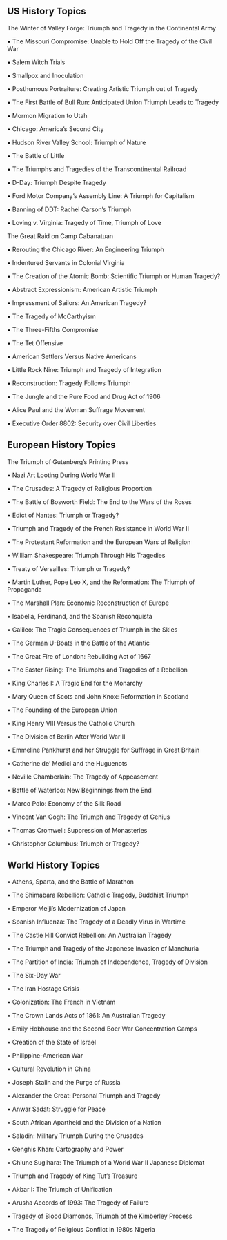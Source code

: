 ## US History Topics

The Winter of Valley Forge: Triumph and
Tragedy in the Continental Army

• The Missouri Compromise: Unable to Hold
Off the Tragedy of the Civil War

• Salem Witch Trials

• Smallpox and Inoculation

• Posthumous Portraiture: Creating Artistic
Triumph out of Tragedy

• The First Battle of Bull Run: Anticipated
Union Triumph Leads to Tragedy

• Mormon Migration to Utah

• Chicago: America’s Second City

• Hudson River Valley School: Triumph of Nature

• The Battle of Little 

• The Triumphs and Tragedies of the
Transcontinental Railroad

• D-Day: Triumph Despite Tragedy

• Ford Motor Company’s Assembly Line: A
Triumph for Capitalism

• Banning of DDT: Rachel Carson’s Triumph

• Loving v. Virginia: Tragedy of Time,
Triumph of Love

The Great Raid on Camp Cabanatuan

• Rerouting the Chicago River: An
Engineering Triumph

• Indentured Servants in Colonial Virginia

• The Creation of the Atomic Bomb:
Scientific Triumph or Human Tragedy?

• Abstract Expressionism: American
Artistic Triumph

• Impressment of Sailors: An American Tragedy?

• The Tragedy of McCarthyism

• The Three-Fifths Compromise

• The Tet Offensive

• American Settlers Versus Native Americans

• Little Rock Nine: Triumph and Tragedy
of Integration

• Reconstruction: Tragedy Follows Triumph

• The Jungle and the Pure Food and Drug Act
of 1906

• Alice Paul and the Woman Suffrage Movement

• Executive Order 8802: Security over
Civil Liberties

## European History Topics

The Triumph of Gutenberg’s Printing Press

• Nazi Art Looting During World War II

• The Crusades: A Tragedy of Religious Proportion

• The Battle of Bosworth Field: The End to the
Wars of the Roses

• Edict of Nantes: Triumph or Tragedy?

• Triumph and Tragedy of the French Resistance
in World War II

• The Protestant Reformation and the European
Wars of Religion

• William Shakespeare: Triumph Through
His Tragedies

• Treaty of Versailles: Triumph or Tragedy?

• Martin Luther, Pope Leo X, and the
Reformation: The Triumph of Propaganda

• The Marshall Plan: Economic Reconstruction
of Europe

• Isabella, Ferdinand, and the Spanish Reconquista

• Galileo: The Tragic Consequences of Triumph
in the Skies

• The German U-Boats in the Battle of the Atlantic

• The Great Fire of London: Rebuilding Act
of 1667

• The Easter Rising: The Triumphs and Tragedies
of a Rebellion

• King Charles I: A Tragic End for the Monarchy

• Mary Queen of Scots and John Knox:
Reformation in Scotland

• The Founding of the European Union

• King Henry VIII Versus the Catholic Church

• The Division of Berlin After World War II

• Emmeline Pankhurst and her Struggle for
Suffrage in Great Britain

• Catherine de’ Medici and the Huguenots

• Neville Chamberlain: The Tragedy of
Appeasement

• Battle of Waterloo: New Beginnings from
the End

• Marco Polo: Economy of the Silk Road

• Vincent Van Gogh: The Triumph and Tragedy
of Genius

• Thomas Cromwell: Suppression of Monasteries

• Christopher Columbus: Triumph or Tragedy?

## World History Topics

• Athens, Sparta, and the Battle of Marathon

• The Shimabara Rebellion: Catholic Tragedy,
Buddhist Triumph

• Emperor Meiji’s Modernization of Japan

• Spanish Influenza: The Tragedy of a Deadly
Virus in Wartime

• The Castle Hill Convict Rebellion: An
Australian Tragedy

• The Triumph and Tragedy of the Japanese
Invasion of Manchuria

• The Partition of India: Triumph of
Independence, Tragedy of Division

• The Six-Day War

• The Iran Hostage Crisis

• Colonization: The French in Vietnam

• The Crown Lands Acts of 1861: An
Australian Tragedy

• Emily Hobhouse and the Second Boer
War Concentration Camps

• Creation of the State of Israel 

• Philippine-American War

• Cultural Revolution in China

• Joseph Stalin and the Purge of Russia

• Alexander the Great: Personal Triumph
and Tragedy

• Anwar Sadat: Struggle for Peace

• South African Apartheid and the Division
of a Nation

• Saladin: Military Triumph During the Crusades

• Genghis Khan: Cartography and Power

• Chiune Sugihara: The Triumph of a World War II
Japanese Diplomat

• Triumph and Tragedy of King Tut’s Treasure

• Akbar I: The Triumph of Unification

• Arusha Accords of 1993: The Tragedy
of Failure

• Tragedy of Blood Diamonds, Triumph
of the Kimberley Process

• The Tragedy of Religious Conflict in
1980s Nigeria 
